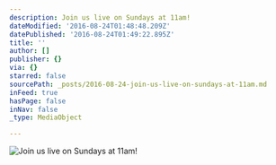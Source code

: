 ```yaml
---
description: Join us live on Sundays at 11am!
dateModified: '2016-08-24T01:48:48.209Z'
datePublished: '2016-08-24T01:49:22.895Z'
title: ''
author: []
publisher: {}
via: {}
starred: false
sourcePath: _posts/2016-08-24-join-us-live-on-sundays-at-11am.md
inFeed: true
hasPage: false
inNav: false
_type: MediaObject

---
```

![Join us live on Sundays at 11am!](https://the-grid-user-content.s3-us-west-2.amazonaws.com/48099acb-d8ec-435b-b39a-a6002f4b0095.jpg)